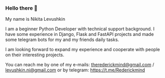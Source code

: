 ### Hello there 👋
My name is Nikita Levushkin

I am a beginner Python Developer with technical support background.
I have some experience in Django, Flask and FastAPI projects and made some telegram bots for my and my friends daily tasks. 

I am looking forward to expand my experience and cooperate with people on their interesting projects.

You can reach me by one of my e-mails: therederickmind@gmail.com / levushkin.ni@gmail.com
or by telegram: https://t.me/Rederickmind
